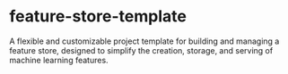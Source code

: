 # feature-store-template
A flexible and customizable project template for building and managing a feature store, designed to simplify the creation, storage, and serving of machine learning features.
